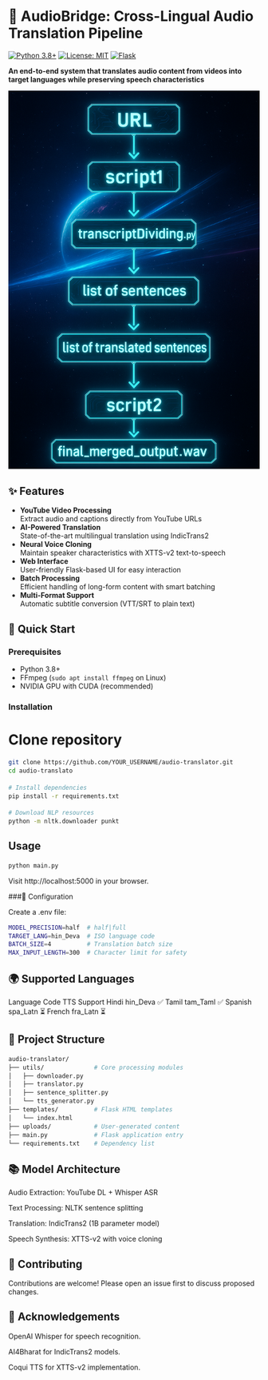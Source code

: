 # 🎵 AudioBridge: Cross-Lingual Audio Translation Pipeline

[![Python 3.8+](https://img.shields.io/badge/python-3.8+-blue.svg)](https://www.python.org/downloads/)
[![License: MIT](https://img.shields.io/badge/License-MIT-yellow.svg)](https://opensource.org/licenses/MIT)
[![Flask](https://img.shields.io/badge/Flask-2.0+-blue.svg)](https://flask.palletsprojects.com/)

**An end-to-end system that translates audio content from videos into target languages while preserving speech characteristics**

![System Architecture](https://github.com/vpssa/basic-audio-audio-trans/blob/main/aud-to-aud-flowchart.png)

## ✨ Features

- **YouTube Video Processing**  
  Extract audio and captions directly from YouTube URLs
- **AI-Powered Translation**  
  State-of-the-art multilingual translation using IndicTrans2
- **Neural Voice Cloning**  
  Maintain speaker characteristics with XTTS-v2 text-to-speech
- **Web Interface**  
  User-friendly Flask-based UI for easy interaction
- **Batch Processing**  
  Efficient handling of long-form content with smart batching
- **Multi-Format Support**  
  Automatic subtitle conversion (VTT/SRT to plain text)

## 🚀 Quick Start

### Prerequisites
- Python 3.8+
- FFmpeg (`sudo apt install ffmpeg` on Linux)
- NVIDIA GPU with CUDA (recommended)

### Installation

# Clone repository
```bash
git clone https://github.com/YOUR_USERNAME/audio-translator.git
cd audio-translato

# Install dependencies
pip install -r requirements.txt

# Download NLP resources
python -m nltk.downloader punkt
```

## Usage

```bash
python main.py
```
Visit http://localhost:5000 in your browser.

###🔧 Configuration

Create a .env file:
```bash
MODEL_PRECISION=half  # half|full
TARGET_LANG=hin_Deva  # ISO language code
BATCH_SIZE=4          # Translation batch size
MAX_INPUT_LENGTH=300  # Character limit for safety
```

## 🌍 Supported Languages

Language	Code	TTS Support
Hindi	hin_Deva	✅
Tamil	tam_Taml	✅
Spanish	spa_Latn	⏳
French	fra_Latn	⏳

## 📂 Project Structure
```bash
audio-translator/
├── utils/              # Core processing modules
│   ├── downloader.py
│   ├── translator.py
│   ├── sentence_splitter.py
│   └── tts_generator.py
├── templates/          # Flask HTML templates
│   └── index.html
├── uploads/            # User-generated content
├── main.py             # Flask application entry
└── requirements.txt    # Dependency list
```
## 📚 Model Architecture
Audio Extraction: YouTube DL + Whisper ASR

Text Processing: NLTK sentence splitting

Translation: IndicTrans2 (1B parameter model)

Speech Synthesis: XTTS-v2 with voice cloning

## 🤝 Contributing
Contributions are welcome! Please open an issue first to discuss proposed changes.

## 🙏 Acknowledgements
OpenAI Whisper for speech recognition.

AI4Bharat for IndicTrans2 models.

Coqui TTS for XTTS-v2 implementation.
